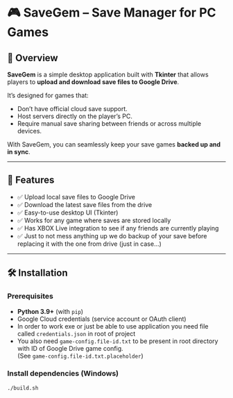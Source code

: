 # 🎮 SaveGem – Save Manager for PC Games

## 📌 Overview
**SaveGem** is a simple desktop application built with **Tkinter** that allows players to **upload and download save files to Google Drive**.  

It’s designed for games that:
- Don’t have official cloud save support.
- Host servers directly on the player’s PC.
- Require manual save sharing between friends or across multiple devices.

With SaveGem, you can seamlessly keep your save games **backed up and in sync**.

---

## 🚀 Features
- ✅ Upload local save files to Google Drive  
- ✅ Download the latest save files from the drive  
- ✅ Easy-to-use desktop UI (Tkinter)  
- ✅ Works for any game where saves are stored locally  
- ✅ Has XBOX Live integration to see if any friends are currently playing
- ✅ Just to not mess anything up we do backup of your save before replacing it with the one from drive (just in case...)

---

## 🛠️ Installation
### Prerequisites
- **Python 3.9+** (with `pip`)  
- Google Cloud credentials (service account or OAuth client)  
- In order to work exe or just be able to use application you need file called `credentials.json` in root of project
- You also need `game-config.file-id.txt` to be present in root directory with ID of Google Drive game config.  
(See `game-config.file-id.txt.placeholder`) 

### Install dependencies (Windows)
```bash
./build.sh
